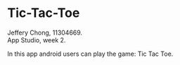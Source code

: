 # Tic-Tac-Toe

Jeffery Chong, 11304669.</br>
App Studio, week 2.

In this app android users can play the game: Tic Tac Toe.</br>
